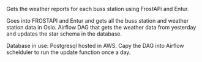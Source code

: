 Gets the weather reports for each buss station using FrostAPi and Entur.

Goes into FROSTAPI and Entur and gets all the buss station and weather station data in Oslo.
Airflow DAG that gets the weather data from yesterday and updates the star schema in the database.

Database in use: Postgresql hosted in AWS.
Capy the DAG into Airflow schelduler to run the update function once a day.
